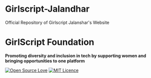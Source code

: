 # Girlscript-Jalandhar
Official Repository of Girlscript Jalanshar's Website
# GirlScript Foundation

**Promoting diversity and inclusion in tech by supporting women and bringing opportunities to one platform**
 
  
  [![Open Source Love](https://badges.frapsoft.com/os/v1/open-source.png?v=103)](https://github.com/ellerbrock/open-source-badges/)
[![MIT Licence](https://badges.frapsoft.com/os/mit/mit.png?v=103)](https://opensource.org/licenses/mit-license.php)

